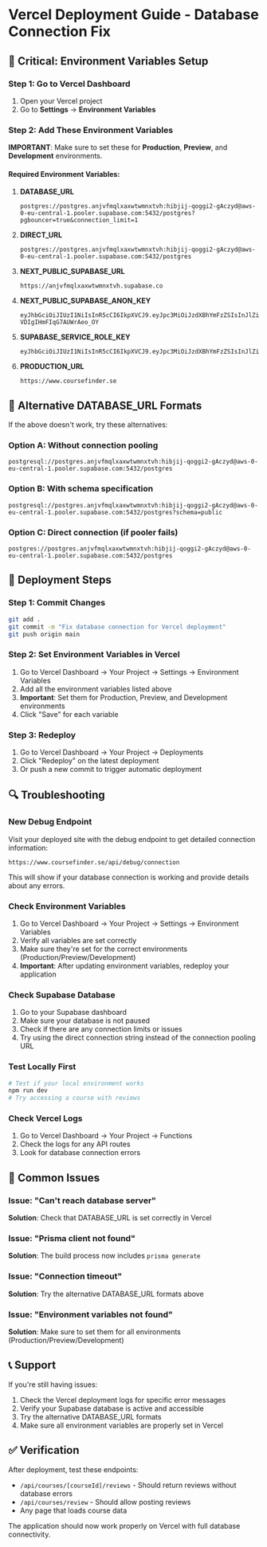 # Vercel Deployment Guide - Database Connection Fix

## 🚨 Critical: Environment Variables Setup

### Step 1: Go to Vercel Dashboard

1. Open your Vercel project
2. Go to **Settings** → **Environment Variables**

### Step 2: Add These Environment Variables

**IMPORTANT**: Make sure to set these for **Production**, **Preview**, and **Development** environments.

#### Required Environment Variables:

1. **DATABASE_URL**

   ```
   postgres://postgres.anjvfmqlxaxwtwmnxtvh:hibjij-qoggi2-gAczyd@aws-0-eu-central-1.pooler.supabase.com:5432/postgres?pgbouncer=true&connection_limit=1
   ```

2. **DIRECT_URL**

   ```
   postgres://postgres.anjvfmqlxaxwtwmnxtvh:hibjij-qoggi2-gAczyd@aws-0-eu-central-1.pooler.supabase.com:5432/postgres
   ```

3. **NEXT_PUBLIC_SUPABASE_URL**

   ```
   https://anjvfmqlxaxwtwmnxtvh.supabase.co
   ```

4. **NEXT_PUBLIC_SUPABASE_ANON_KEY**

   ```
   eyJhbGciOiJIUzI1NiIsInR5cCI6IkpXVCJ9.eyJpc3MiOiJzdXBhYmFzZSIsInJlZiI6ImFuanZmbXFseGF4d3R3bW54dHZoIiwicm9sZSI6ImFub24iLCJpYXQiOjE3MTI4MTc0ODIsImV4cCI6MjAyODM5MzQ4Mn0.iYHD7RqRvaHN7loJmun3-VDIgIHmFIqG7AUWrAeo_OY
   ```

5. **SUPABASE_SERVICE_ROLE_KEY**

   ```
   eyJhbGciOiJIUzI1NiIsInR5cCI6IkpXVCJ9.eyJpc3MiOiJzdXBhYmFzZSIsInJlZiI6ImFuanZmbXFseGF4d3R3bW54dHZoIiwicm9sZSI6InNlcnZpY2Vfcm9sZSIsImlhdCI6MTcxMjgxNzQ4MiwiZXhwIjoyMDI4MzkzNDgyfQ.RKyQUsmNDFLa2KXlS6pT4PIu1TfK45GccjkfcaIOWVs
   ```

6. **PRODUCTION_URL**
   ```
   https://www.coursefinder.se
   ```

## 🔧 Alternative DATABASE_URL Formats

If the above doesn't work, try these alternatives:

### Option A: Without connection pooling

```
postgresql://postgres.anjvfmqlxaxwtwmnxtvh:hibjij-qoggi2-gAczyd@aws-0-eu-central-1.pooler.supabase.com:5432/postgres
```

### Option B: With schema specification

```
postgresql://postgres.anjvfmqlxaxwtwmnxtvh:hibjij-qoggi2-gAczyd@aws-0-eu-central-1.pooler.supabase.com:5432/postgres?schema=public
```

### Option C: Direct connection (if pooler fails)

```
postgres://postgres.anjvfmqlxaxwtwmnxtvh:hibjij-qoggi2-gAczyd@aws-0-eu-central-1.pooler.supabase.com:5432/postgres
```

## 🚀 Deployment Steps

### Step 1: Commit Changes

```bash
git add .
git commit -m "Fix database connection for Vercel deployment"
git push origin main
```

### Step 2: Set Environment Variables in Vercel

1. Go to Vercel Dashboard → Your Project → Settings → Environment Variables
2. Add all the environment variables listed above
3. **Important**: Set them for Production, Preview, and Development environments
4. Click "Save" for each variable

### Step 3: Redeploy

1. Go to Vercel Dashboard → Your Project → Deployments
2. Click "Redeploy" on the latest deployment
3. Or push a new commit to trigger automatic deployment

## 🔍 Troubleshooting

### New Debug Endpoint

Visit your deployed site with the debug endpoint to get detailed connection information:

```
https://www.coursefinder.se/api/debug/connection
```

This will show if your database connection is working and provide details about any errors.

### Check Environment Variables

1. Go to Vercel Dashboard → Your Project → Settings → Environment Variables
2. Verify all variables are set correctly
3. Make sure they're set for the correct environments (Production/Preview/Development)
4. **Important**: After updating environment variables, redeploy your application

### Check Supabase Database

1. Go to your Supabase dashboard
2. Make sure your database is not paused
3. Check if there are any connection limits or issues
4. Try using the direct connection string instead of the connection pooling URL

### Test Locally First

```bash
# Test if your local environment works
npm run dev
# Try accessing a course with reviews
```

### Check Vercel Logs

1. Go to Vercel Dashboard → Your Project → Functions
2. Check the logs for any API routes
3. Look for database connection errors

## 🐛 Common Issues

### Issue: "Can't reach database server"

**Solution**: Check that DATABASE_URL is set correctly in Vercel

### Issue: "Prisma client not found"

**Solution**: The build process now includes `prisma generate`

### Issue: "Connection timeout"

**Solution**: Try the alternative DATABASE_URL formats above

### Issue: "Environment variables not found"

**Solution**: Make sure to set them for all environments (Production/Preview/Development)

## 📞 Support

If you're still having issues:

1. Check the Vercel deployment logs for specific error messages
2. Verify your Supabase database is active and accessible
3. Try the alternative DATABASE_URL formats
4. Make sure all environment variables are properly set in Vercel

## ✅ Verification

After deployment, test these endpoints:

- `/api/courses/[courseId]/reviews` - Should return reviews without database errors
- `/api/courses/review` - Should allow posting reviews
- Any page that loads course data

The application should now work properly on Vercel with full database connectivity.
